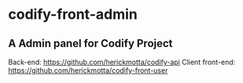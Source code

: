 # codify-front-admin

## A Admin panel for Codify Project

Back-end: https://github.com/herickmotta/codify-api
Client front-end: https://github.com/herickmotta/codify-front-user
